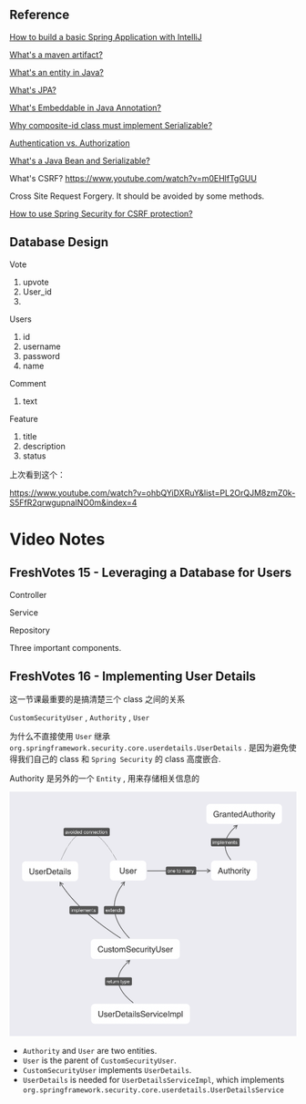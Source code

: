 ## Reference

[How to build a basic Spring Application with IntelliJ](https://www.youtube.com/watch?v=tgR-vBuLd0Y)

[What's a maven artifact?](https://stackoverflow.com/questions/2487485/what-is-a-maven-artifact)

[What's an entity in Java?](https://docs.oracle.com/javaee/6/tutorial/doc/bnbqa.html)

[What's JPA?](https://www.youtube.com/watch?v=WZLTwbeENGs)

[What's Embeddable in Java Annotation?](https://stackoverflow.com/questions/21143707/what-is-difference-between-entity-and-embeddable)

[Why composite-id class must implement Serializable?](https://stackoverflow.com/questions/9271835/why-composite-id-class-must-implement-serializable)

[Authentication vs. Authorization](https://medium.com/datadriveninvestor/authentication-vs-authorization-716fea914d55)

[What's a Java Bean and Serializable?](https://stackoverflow.com/questions/3295496/what-is-a-javabean-exactly)



What's CSRF? https://www.youtube.com/watch?v=m0EHlfTgGUU

Cross Site Request Forgery. It should be avoided by some methods. 



[How to use Spring Security for CSRF protection?](https://docs.spring.io/spring-security/site/docs/3.2.0.CI-SNAPSHOT/reference/html/csrf.html)





## Database Design

Vote

1. upvote
2. User_id
3. 



Users

1. id
2. username
3. password
4. name



Comment 

1. text



Feature 

1. title 
2. description
3. status



上次看到这个：

https://www.youtube.com/watch?v=ohbQYiDXRuY&list=PL2OrQJM8zmZ0k-S5FfR2qrwgupnaINO0m&index=4







# Video Notes

## FreshVotes 15 - Leveraging a Database for Users

Controller 

Service 

Repository

Three important components. 





## FreshVotes 16 - Implementing User Details

这一节课最重要的是搞清楚三个 class 之间的关系

`CustomSecurityUser` , `Authority` , `User`

为什么不直接使用 `User` 继承 `org.springframework.security.core.userdetails.UserDetails` . 是因为避免使得我们自己的 class 和 `Spring Security` 的 class 高度嵌合.

Authority 是另外的一个 `Entity` , 用来存储相关信息的



<img src="pic/Xnip2020-03-30_21-31-14.png" alt="Xnip2020-03-30_21-31-14"  />



- `Authority` and `User` are two entities. 
- `User` is the parent of `CustomSecurityUser`. 
- `CustomSecurityUser` implements `UserDetails`. 
- `UserDetails` is needed for `UserDetailsServiceImpl`, which implements `org.springframework.security.core.userdetails.UserDetailsService`



